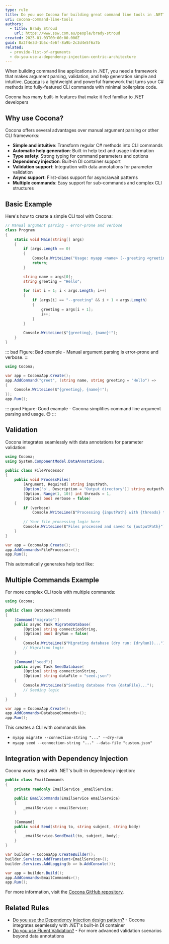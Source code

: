 ```yaml
---
type: rule
title: Do you use Cocona for building great command line tools in .NET?
uri: cocona-command-line-tools
authors:
  - title: Brady Stroud
    url: https://www.ssw.com.au/people/brady-stroud
created: 2025-01-03T00:00:00.000Z
guid: 8a2f4e3d-1b5c-4e6f-8a9b-2c3d4e5f6a7b
related:
  - provide-list-of-arguments
  - do-you-use-a-dependency-injection-centric-architecture
---
```


When building command line applications in .NET, you need a framework that makes argument parsing, validation, and help generation simple and intuitive. [Cocona](https://github.com/mayuki/Cocona) is a lightweight and powerful framework that turns your C# methods into fully-featured CLI commands with minimal boilerplate code.

Cocona has many built-in features that make it feel familiar to .NET developers

## Why use Cocona?

Cocona offers several advantages over manual argument parsing or other CLI frameworks:

* **Simple and intuitive**: Transform regular C# methods into CLI commands
* **Automatic help generation**: Built-in help text and usage information
* **Type safety**: Strong typing for command parameters and options
* **Dependency injection**: Built-in DI container support
* **Validation support**: Integration with data annotations for parameter validation
* **Async support**: First-class support for async/await patterns
* **Multiple commands**: Easy support for sub-commands and complex CLI structures

<!--endintro-->

## Basic Example

Here's how to create a simple CLI tool with Cocona:

```csharp
// Manual argument parsing - error-prone and verbose
class Program
{
    static void Main(string[] args)
    {
        if (args.Length == 0)
        {
            Console.WriteLine("Usage: myapp <name> [--greeting <greeting>]");
            return;
        }

        string name = args[0];
        string greeting = "Hello";
        
        for (int i = 1; i < args.Length; i++)
        {
            if (args[i] == "--greeting" && i + 1 < args.Length)
            {
                greeting = args[i + 1];
                i++;
            }
        }
        
        Console.WriteLine($"{greeting}, {name}!");
    }
}
```

::: bad
Figure: Bad example - Manual argument parsing is error-prone and verbose.
:::

```csharp
using Cocona;

var app = CoconaApp.Create();
app.AddCommand("greet", (string name, string greeting = "Hello") => 
{
    Console.WriteLine($"{greeting}, {name}!");
});
app.Run();
```

::: good
Figure: Good example - Cocona simplifies command line argument parsing and usage. 😌
:::

## Validation

Cocona integrates seamlessly with data annotations for parameter validation:

```csharp
using Cocona;
using System.ComponentModel.DataAnnotations;

public class FileProcessor
{
    public void ProcessFiles(
        [Argument, Required] string inputPath,
        [Option('o', Description = "Output directory")] string outputPath = "./output",
        [Option, Range(1, 10)] int threads = 1,
        [Option] bool verbose = false)
    {
        if (verbose)
            Console.WriteLine($"Processing {inputPath} with {threads} threads...");
            
        // Your file processing logic here
        Console.WriteLine($"Files processed and saved to {outputPath}");
    }
}

var app = CoconaApp.Create();
app.AddCommands<FileProcessor>();
app.Run();
```

This automatically generates help text like:

## Multiple Commands Example

For more complex CLI tools with multiple commands:

```csharp
using Cocona;

public class DatabaseCommands
{
    [Command("migrate")]
    public async Task MigrateDatabase(
        [Option] string connectionString,
        [Option] bool dryRun = false)
    {
        Console.WriteLine($"Migrating database (dry run: {dryRun})...");
        // Migration logic
    }
    
    [Command("seed")]
    public async Task SeedDatabase(
        [Option] string connectionString,
        [Option] string dataFile = "seed.json")
    {
        Console.WriteLine($"Seeding database from {dataFile}...");
        // Seeding logic
    }
}

var app = CoconaApp.Create();
app.AddCommands<DatabaseCommands>();
app.Run();
```

This creates a CLI with commands like:
* `myapp migrate --connection-string "..." --dry-run`
* `myapp seed --connection-string "..." --data-file "custom.json"`

## Integration with Dependency Injection

Cocona works great with .NET's built-in dependency injection:

```csharp
public class EmailCommands
{
    private readonly EmailService _emailService;
    
    public EmailCommands(EmailService emailService)
    {
        _emailService = emailService;
    }
    
    [Command]
    public void Send(string to, string subject, string body)
    {
        _emailService.SendEmail(to, subject, body);
    }
}

var builder = CoconaApp.CreateBuilder();
builder.Services.AddTransient<EmailService>();
builder.Services.AddLogging(b => b.AddConsole());

var app = builder.Build();
app.AddCommands<EmailCommands>();
app.Run();
```

For more information, visit the [Cocona GitHub repository](https://github.com/mayuki/Cocona).

## Related Rules

* [Do you use the Dependency Injection design pattern?](/dependency-injection) - Cocona integrates seamlessly with .NET's built-in DI container
* [Do you use Fluent Validation?](/use-fluent-validation) - For more advanced validation scenarios beyond data annotations
